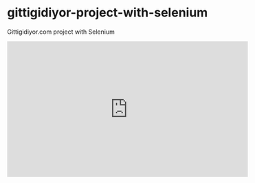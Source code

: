 # gittigidiyor-project-with-selenium
Gittigidiyor.com project with Selenium
<iframe width="560" height="315" src="https://www.youtube.com/embed/cJXUGCTivQE" title="YouTube video player" frameborder="0" allow="accelerometer; autoplay; clipboard-write; encrypted-media; gyroscope; picture-in-picture" allowfullscreen></iframe>
